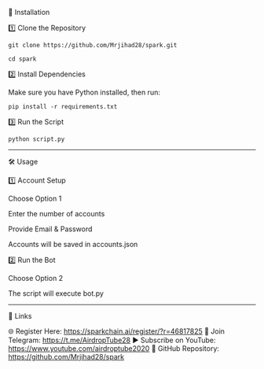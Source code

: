 
📜 Installation

1️⃣ Clone the Repository

`git clone https://github.com/Mrjihad28/spark.git`

`cd spark`

2️⃣ Install Dependencies

Make sure you have Python installed, then run:

`pip install -r requirements.txt`

3️⃣ Run the Script

`python script.py`


---

🛠 Usage

1️⃣ Account Setup

Choose Option 1

Enter the number of accounts

Provide Email & Password

Accounts will be saved in accounts.json


2️⃣ Run the Bot

Choose Option 2

The script will execute bot.py



---

🔗 Links

🌐 Register Here: https://sparkchain.ai/register/?r=46817825
💬 Join Telegram: https://t.me/AirdropTube28
▶ Subscribe on YouTube: https://www.youtube.com/airdroptube2020
📂 GitHub Repository: https://github.com/Mrjihad28/spark

